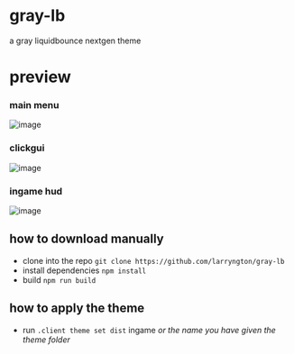# gray-lb
a gray liquidbounce nextgen theme

# preview
### main menu
![image](https://github.com/larryngton/gray-lb/assets/143325613/3bcbb93f-728f-4eb3-a2e3-bc66962d0baf)

### clickgui
![image](https://github.com/larryngton/gray-lb/assets/143325613/b064a75f-3d96-4390-9d6d-4b0f4b48eee2)

### ingame hud
![image](https://github.com/larryngton/gray-lb/assets/143325613/32d2f829-f22f-42d8-a371-c2050579a615)


## how to download manually
  - clone into the repo `git clone https://github.com/larryngton/gray-lb`
  - install dependencies `npm install`
  - build `npm run build`

## how to apply the theme
  - run `.client theme set dist` ingame *or the name you have given the theme folder*
